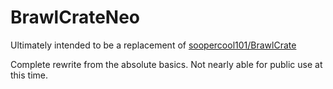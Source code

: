 # BrawlCrateNeo
Ultimately intended to be a replacement of [soopercool101/BrawlCrate](https://github.com/soopercool101/BrawlCrate)

Complete rewrite from the absolute basics. Not nearly able for public use at this time.
